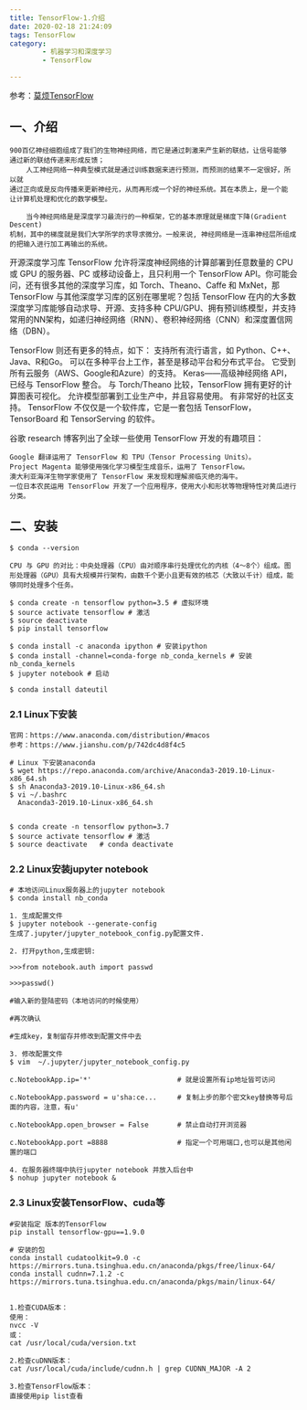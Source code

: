 ```yaml
---
title: TensorFlow-1.介绍
date: 2020-02-18 21:24:09
tags: TensorFlow
category:
        - 机器学习和深度学习
        - TensorFlow

---
```

参考：[莫烦TensorFlow](https://morvanzhou.github.io/tutorials/machine-learning/tensorflow/)

## 一、介绍
    900百亿神经细胞组成了我们的生物神经网络，而它是通过刺激来产生新的联结，让信号能够
    通过新的联结传递来形成反馈；
        人工神经网络一种典型模式就是通过训练数据来进行预测，而预测的结果不一定很好，所以就
    通过正向或是反向传播来更新神经元，从而再形成一个好的神经系统。其在本质上，是一个能
    让计算机处理和优化的数学模型。

        当今神经网络是是深度学习最流行的一种框架，它的基本原理就是梯度下降(Gradient Descent)
    机制，其中的梯度就是我们大学所学的求导求微分。一般来说, 神经网络是一连串神经层所组成的把输入进行加工再输出的系统。

开源深度学习库 TensorFlow 允许将深度神经网络的计算部署到任意数量的 CPU 或 GPU 的服务器、PC 或移动设备上，且只利用一个 TensorFlow API。你可能会问，还有很多其他的深度学习库，如 Torch、Theano、Caffe 和 MxNet，那 TensorFlow 与其他深度学习库的区别在哪里呢？包括 TensorFlow 在内的大多数深度学习库能够自动求导、开源、支持多种 CPU/GPU、拥有预训练模型，并支持常用的NN架构，如递归神经网络（RNN）、卷积神经网络（CNN）和深度置信网络（DBN）。


TensorFlow 则还有更多的特点，如下：
    支持所有流行语言，如 Python、C++、Java、R和Go。
    可以在多种平台上工作，甚至是移动平台和分布式平台。
    它受到所有云服务（AWS、Google和Azure）的支持。
    Keras——高级神经网络 API，已经与 TensorFlow 整合。
    与 Torch/Theano 比较，TensorFlow 拥有更好的计算图表可视化。
    允许模型部署到工业生产中，并且容易使用。
    有非常好的社区支持。
    TensorFlow 不仅仅是一个软件库，它是一套包括 TensorFlow，TensorBoard 和 TensorServing 的软件。

谷歌 research 博客列出了全球一些使用 TensorFlow 开发的有趣项目：

    Google 翻译运用了 TensorFlow 和 TPU（Tensor Processing Units）。
    Project Magenta 能够使用强化学习模型生成音乐，运用了 TensorFlow。
    澳大利亚海洋生物学家使用了 TensorFlow 来发现和理解濒临灭绝的海牛。
    一位日本农民运用 TensorFlow 开发了一个应用程序，使用大小和形状等物理特性对黄瓜进行分类。
## 二、安装
    
    $ conda --version

    CPU 与 GPU 的对比：中央处理器（CPU）由对顺序串行处理优化的内核（4～8个）组成。图形处理器（GPU）具有大规模并行架构，由数千个更小且更有效的核芯（大致以千计）组成，能够同时处理多个任务。

    $ conda create -n tensorflow python=3.5 # 虚拟环境
    $ source activate tensorflow # 激活
    $ source deactivate 
    $ pip install tensorflow

    $ conda install -c anaconda ipython # 安装ipython
    $ conda install -channel=conda-forge nb_conda_kernels # 安装nb_conda_kernels
    $ jupyter notebook # 启动

    $ conda install dateutil

### 2.1 Linux下安装
    
    官网：https://www.anaconda.com/distribution/#macos
    参考：https://www.jianshu.com/p/742dc4d8f4c5

    # Linux 下安装anaconda
    $ wget https://repo.anaconda.com/archive/Anaconda3-2019.10-Linux-x86_64.sh
    $ sh Anaconda3-2019.10-Linux-x86_64.sh
    $ vi ~/.bashrc
      Anaconda3-2019.10-Linux-x86_64.sh


    $ conda create -n tensorflow python=3.7
    $ source activate tensorflow # 激活
    $ source deactivate   # conda deactivate

### 2.2 Linux安装jupyter notebook
    # 本地访问Linux服务器上的jupyter notebook
    $ conda install nb_conda

    1. 生成配置文件
    $ jupyter notebook --generate-config
    生成了.jupyter/jupyter_notebook_config.py配置文件.

    2. 打开python,生成密钥:

```
>>>from notebook.auth import passwd
 
>>>passwd()
 
#输入新的登陆密码（本地访问的时候使用）
 
#再次确认
 
#生成key，复制留存并修改到配置文件中去
```
    3. 修改配置文件
    $ vim  ~/.jupyter/jupyter_notebook_config.py

```
c.NotebookApp.ip='*'                     # 就是设置所有ip地址皆可访问
 
c.NotebookApp.password = u'sha:ce...     # 复制上步的那个密文key替换等号后面的内容，注意，有u'
 
c.NotebookApp.open_browser = False       # 禁止自动打开浏览器
 
c.NotebookApp.port =8888                 # 指定一个可用端口,也可以是其他闲置的端口
```

    4. 在服务器终端中执行jupyter notebook 并放入后台中
    $ nohup jupyter notebook &

### 2.3 Linux安装TensorFlow、cuda等
    #安装指定 版本的TensorFlow
    pip install tensorflow-gpu==1.9.0

    # 安装的包
    conda install cudatoolkit=9.0 -c https://mirrors.tuna.tsinghua.edu.cn/anaconda/pkgs/free/linux-64/
    conda install cudnn=7.1.2 -c https://mirrors.tuna.tsinghua.edu.cn/anaconda/pkgs/main/linux-64/


    1.检查CUDA版本：
    使用：
    nvcc -V
    或：
    cat /usr/local/cuda/version.txt

    2.检查cuDNN版本：
    cat /usr/local/cuda/include/cudnn.h | grep CUDNN_MAJOR -A 2

    3.检查TensorFlow版本：
    直接使用pip list查看